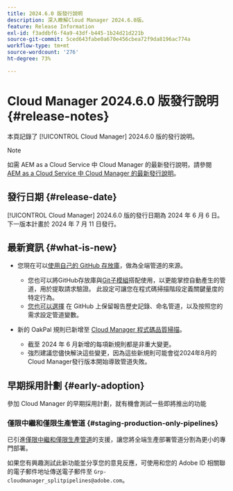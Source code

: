 ```yaml
---
title: 2024.6.0 版發行說明
description: 深入瞭解Cloud Manager 2024.6.0版。
feature: Release Information
exl-id: f3addbf6-f4a9-43df-b445-1b24d21d221b
source-git-commit: 5ced643fabe0a670e456cbea72f9da8196ac774a
workflow-type: tm+mt
source-wordcount: '276'
ht-degree: 73%

---
```


# Cloud Manager 2024.6.0 版發行說明 {#release-notes}

本頁記錄了 [!UICONTROL Cloud Manager] 2024.6.0 版的發行說明。

>[!NOTE]
>
>如需 AEM as a Cloud Service 中 Cloud Manager 的最新發行說明，請參閱 [AEM as a Cloud Service 中 Cloud Manager 的最新發行說明](https://experienceleague.adobe.com/zh-hant/docs/experience-manager-cloud-service/content/release-notes/cloud-manager/current)。

## 發行日期 {#release-date}

[!UICONTROL Cloud Manager] 2024.6.0 版的發行日期為 2024 年 6 月 6 日。下一版本計畫於 2024 年 7 月 11 日發行。

## 最新資訊 {#what-is-new}

* 您現在可以[使用自己的 GitHub 存放庫](/help/managing-code/private-repositories.md)，做為全端管道的來源。

   * 您也可以將GitHub存放庫與[Git子模組](/help/managing-code/git-submodules.md)搭配使用，以更能掌控自動產生的管道，用於提取請求驗證。 此設定可讓您在程式碼掃描階段定義關鍵量度的特定行為。
   * [您也可以選擇](/help/managing-code/github-check-config.md) 在 GitHub 上保留報告歷史記錄、命名管道，以及按照您的需求設定管道變數。
* 新的 OakPal 規則已新增至 [Cloud Manager 程式碼品質掃描](/help/using/custom-code-quality-rules.md#oakpal-ui-content-package)。
   * 截至 2024 年 6 月新增的每項新規則都是非重大變更。
   * 強烈建議您儘快解決這些變更，因為這些新規則可能會從2024年8月的Cloud Manager發行版本開始導致管道失敗。

## 早期採用計劃 {#early-adoption}

參加 Cloud Manager 的早期採用計劃，就有機會測試一些即將推出的功能

### 僅限中繼和僅限生產管道 {#staging-production-only-pipelines}

已引進[僅限中繼和僅限生產管道](/help/using/stage-prod-only.md)的支援，讓您將全端生產部署管道分割為更小的專門部署。

如果您有興趣測試此新功能並分享您的意見反應，可使用和您的 Adobe ID 相關聯的電子郵件地址傳送電子郵件至 `Grp-cloudmanager_splitpipelines@adobe.com`。
